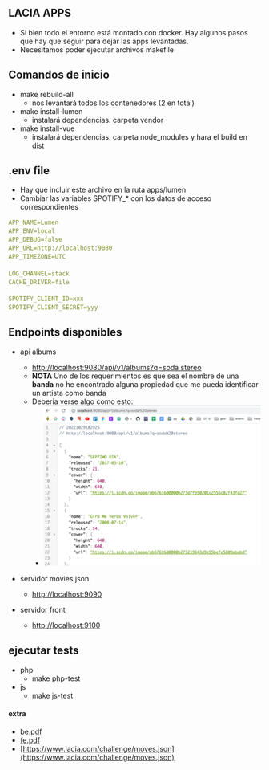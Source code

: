 ## LACIA APPS

- Si bien todo el entorno está montado con docker. Hay algunos pasos que hay que seguir para dejar las apps levantadas.
- Necesitamos poder ejecutar archivos makefile

## Comandos de inicio
- make rebuild-all
    - nos levantará todos los contenedores (2 en total)
- make install-lumen
    - instalará dependencias. carpeta vendor
- make install-vue
    - instalará dependencias. carpeta node_modules y hara el build en dist

## .env file
- Hay que incluir este archivo en la ruta apps/lumen
- Cambiar las variables SPOTIFY_* con los datos de acceso correspondientes
```yml
APP_NAME=Lumen
APP_ENV=local
APP_DEBUG=false
APP_URL=http://localhost:9080
APP_TIMEZONE=UTC

LOG_CHANNEL=stack
CACHE_DRIVER=file

SPOTIFY_CLIENT_ID=xxx
SPOTIFY_CLIENT_SECRET=yyy
```

## Endpoints disponibles
- api albums
  - [http://localhost:9080/api/v1/albums?q=soda stereo](http://localhost:9080/api/v1/albums?q=soda%20stereo)
  - **NOTA** Uno de los requerimientos es que sea el nombre de una **banda** no he encontrado alguna propiedad que me pueda identificar un artista como banda
  - Deberia verse algo como esto:  
    - ![](https://github.com/eacevedof/lacia/blob/main/challenge/images/soda-stereo-result.png)

- servidor movies.json
  - [http://localhost:9090](http://localhost:9090/)

- servidor front
  - [http://localhost:9100](http://localhost:9100)

## ejecutar tests
- php
  - make php-test
- js
  - make js-test


#### extra
- [be.pdf](https://github.com/eacevedof/lacia/blob/main/challenge/be.pdf)
- [fe.pdf](https://github.com/eacevedof/lacia/blob/main/challenge/fe.pdf)
- [https://www.lacia.com/challenge/moves.json](https://www.lacia.com/challenge/moves.json)